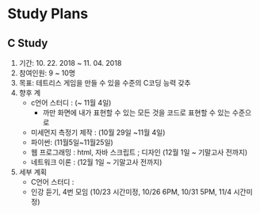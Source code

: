# Study Plans

## C Study

1. 기간: 10. 22. 2018 ~ 11. 04. 2018
2. 참여인원: 9 ~ 10명
3. 목표: 테트리스 게임을 만들 수 있을 수준의 C코딩 능력 갖추
4. 향후 계
   * c언어 스터디 : \(~ 11월 4일\)
     * 까만 화면에 내가 표현할 수 있는 모든 것을 코드로 표현할 수 있는 수준으로
   * 미세먼지 측정기 제작 : \(10월 29일 ~11월 4일\)
   * 파이썬: \(11월5일~11월25일\)
   * 웹 프로그래밍 : html, 자바 스크립트 ; 디자인 \(12월 1일 ~ 기말고사 전까지\)
   * 네트워크 이론 : \(12월 1일 ~ 기말고사 전까지\)
5. 세부 계획
   * C언어 스터디 : 
   * 인강 듣기, 4번 모임 \(10/23 시간미정, 10/26 6PM, 10/31 5PM, 11/4 시간미정\)




